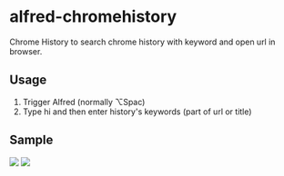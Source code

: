 # alfred-chromehistory
Chrome History to search chrome history with keyword and open url in browser.

## Usage
1. Trigger Alfred (normally ⌥Spac)
2. Type hi and then enter history's keywords (part of url or title)

## Sample
![](https://raw.githubusercontent.com/iandrea57/alfred-chromehistory/master/chrome_history_usage.png)
![](https://raw.githubusercontent.com/iandrea57/alfred-chromehistory/master/chrome_history_sample.png)
